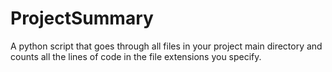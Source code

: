 # ProjectSummary
A python script that goes through all files in your project main directory and counts all the lines of code in the file extensions you specify.
